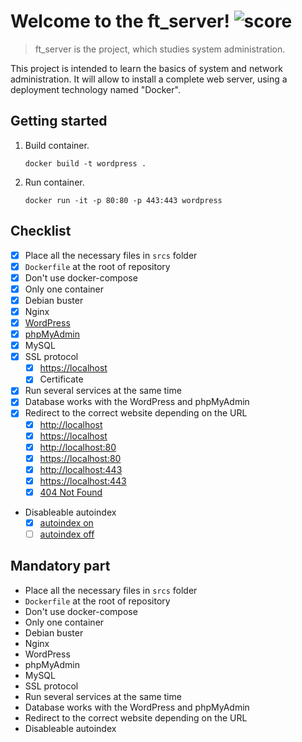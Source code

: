 # Welcome to the ft_server! ![score](https://img.shields.io/badge/0/100-5cb85c?style=for-the-badge) 
> ft_server is the project, which studies system administration.

This project is intended to learn the basics of system and network administration. It will allow to install a complete web server, using a deployment technology named "Docker".

## Getting started
1. Build container.

    ```shell
    docker build -t wordpress .
    ```

2. Run container.

    ```shell
    docker run -it -p 80:80 -p 443:443 wordpress
    ```

## Checklist

- [x] Place all the necessary files in `srcs` folder
- [x] `Dockerfile` at the root of repository
- [x] Don't use docker-compose
- [x] Only one container
- [x] Debian buster
- [x] Nginx
- [x] [WordPress](http://localhost/index.php)
- [x] [phpMyAdmin](http://localhost/phpmyadmin)
- [x] MySQL
- [x] SSL protocol
    - [x] [https://localhost](https://localhost)
    - [x] Certificate
- [x] Run several services at the same time
- [x] Database works with the WordPress and phpMyAdmin
- [x] Redirect to the correct website depending on the URL
    - [x] [http://localhost](http://localhost)
    - [x] [https://localhost](https://localhost)
    - [x] [http://localhost:80](http://localhost:80)
    - [x] [https://localhost:80](https://localhost:80)
    - [x] [http://localhost:443](http://localhost:443)
    - [x] [https://localhost:443](https://localhost:443)
    - [x] [404 Not Found](http://localhost/index.html)
- Disableable autoindex
    - [x] [autoindex on](http://localhost/wp-admin/js/)
    - [ ] [autoindex off](http://localhost/wp-admin/js/)

## Mandatory part

- Place all the necessary files in `srcs` folder
- `Dockerfile` at the root of repository
- Don't use docker-compose
- Only one container
- Debian buster
- Nginx
- WordPress
- phpMyAdmin
- MySQL
- SSL protocol
- Run several services at the same time
- Database works with the WordPress and phpMyAdmin
- Redirect to the correct website depending on the URL
- Disableable autoindex